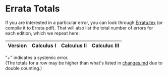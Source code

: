 Errata Totals
=====================

If you are interested in a particular error, you can look through [Errata.tex](Errata.tex) (or compile it to Errata.pdf). That will also list the total number of errors for each edition, which we repeat here:

Version | Calculus I | Calculus II | Calculuc III
---|---|---|---

"+" indicates a systemic error.  
(The totals for a row may be higher than what's listed in [changes.md](../changes.md) due to double counting.)
